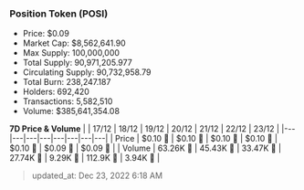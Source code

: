 
  ### Position Token (POSI)
  - Price: $0.09
  - Market Cap: $8,562,641.90
  - Max Supply: 100,000,000
  - Total Supply: 90,971,205.977
  - Circulating Supply: 90,732,958.79
  - Total Burn: 238,247.187
  - Holders: 692,420
  - Transactions: 5,582,510
  - Volume: $385,641,354.08

  **7D Price & Volume**
  | | 17&#x2F;12 | 18&#x2F;12 | 19&#x2F;12 | 20&#x2F;12 | 21&#x2F;12 | 22&#x2F;12 | 23&#x2F;12 |
  |---|---|---|---|---|---|---|---|
  | Price | $0.10 🚀 | $0.10 🚀 | $0.10 🔻 | $0.10 🚀 | $0.10 🔻 | $0.09 🔻 | $0.09 🚀 |
  | Volume | 63.26K 🚀 | 45.43K 🔻 | 33.47K 🔻 | 27.74K 🔻 | 9.29K 🔻 | 112.9K 🚀 | 3.94K 🔻 |

  > updated_at: Dec 23, 2022 6:18 AM
